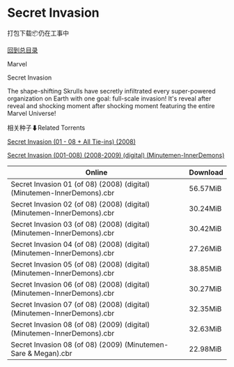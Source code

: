 # Secret Invasion

打包下载📦仍在工事中

[回到总目录](/Catalogs.md)

Marvel

Secret Invasion

The shape-shifting Skrulls have secretly infiltrated every super-powered organization on Earth with one goal: full-scale invasion! It's reveal after reveal and shocking moment after shocking moment featuring the entire Marvel Universe!





相关种子⬇Related Torrents

[Secret Invasion (01 - 08 + All Tie-ins) (2008)](https://github.com/alicewish/markdown/blob/master/torrent/Secret-Invasion--01---08---All-Tie-ins---2008.md)

[Secret Invasion (001-008) (2008-2009) (digital) (Minutemen-InnerDemons)](https://github.com/alicewish/markdown/blob/master/torrent/Secret-Invasion--001-008---2008-2009---digital---Minutemen-InnerDemons.md)

Online | Download
--- | ---
Secret Invasion 01 (of 08) (2008) (digital) (Minutemen-InnerDemons).cbr | 56.57MiB
Secret Invasion 02 (of 08) (2008) (digital) (Minutemen-InnerDemons).cbr | 30.24MiB
Secret Invasion 03 (of 08) (2008) (digital) (Minutemen-InnerDemons).cbr | 30.42MiB
Secret Invasion 04 (of 08) (2008) (digital) (Minutemen-InnerDemons).cbr | 27.26MiB
Secret Invasion 05 (of 08) (2008) (digital) (Minutemen-InnerDemons).cbr | 38.85MiB
Secret Invasion 06 (of 08) (2008) (digital) (Minutemen-InnerDemons).cbr | 30.27MiB
Secret Invasion 07 (of 08) (2008) (digital) (Minutemen-InnerDemons).cbr | 32.35MiB
Secret Invasion 08 (of 08) (2009) (digital) (Minutemen-InnerDemons).cbr | 32.63MiB
Secret Invasion 08 (of 08) (2009) (Minutemen-Sare & Megan).cbr | 22.98MiB